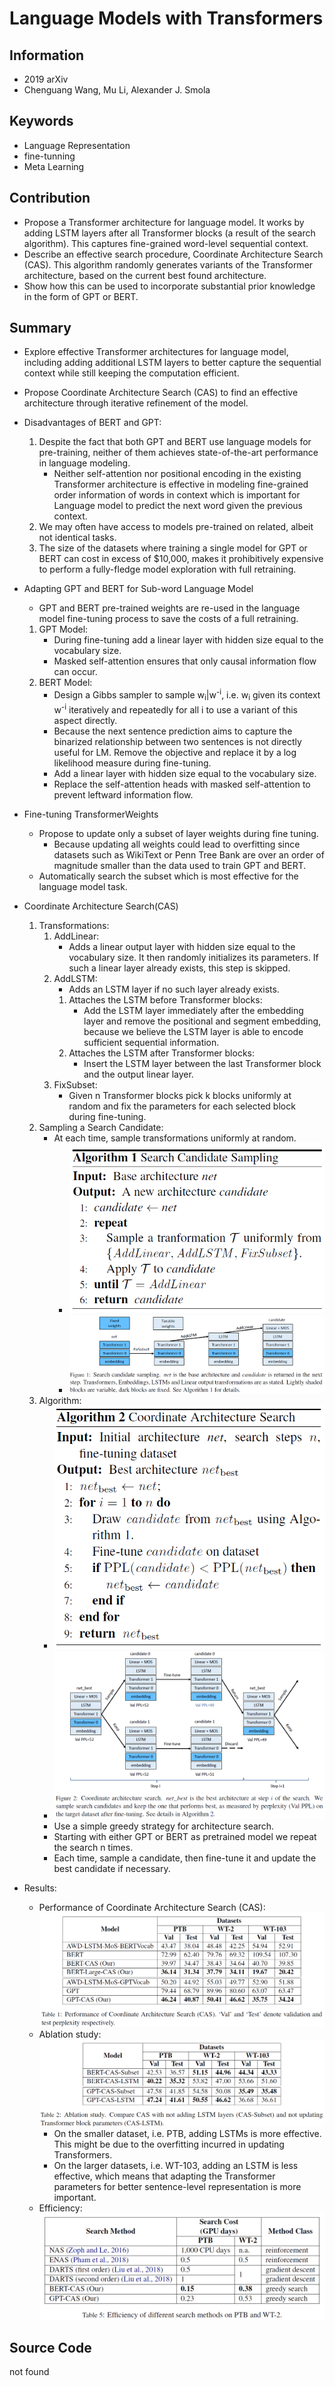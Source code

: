 # Language Models with Transformers
## Information
- 2019 arXiv
- Chenguang Wang, Mu Li, Alexander J. Smola

## Keywords
- Language Representation
- fine-tunning
- Meta Learning


## Contribution
- Propose a Transformer architecture for language model. It works by adding LSTM layers after all Transformer blocks (a result of the search algorithm). This captures fine-grained word-level sequential context.
- Describe an effective search procedure, Coordinate Architecture Search (CAS). This algorithm randomly generates variants of the Transformer architecture, based on the current best found architecture.
- Show how this can be used to incorporate substantial prior knowledge in the form of GPT or BERT.

## Summary
- Explore effective Transformer architectures for language model, including adding additional LSTM layers to better capture the sequential context while still keeping the computation efficient.
- Propose Coordinate Architecture Search (CAS) to find an effective architecture through iterative refinement of the model.

- Disadvantages of BERT and GPT:
	1. Despite the fact that both GPT and BERT use language models for pre-training, neither of them achieves state-of-the-art performance in language modeling. 
		- Neither self-attention nor positional encoding in the existing Transformer architecture is effective in modeling fine-grained order information of words in context which is important for Language model to predict the next word given the previous context.
	2. We may often have access to models pre-trained on related, albeit not identical tasks.
	3. The size of the datasets where training a single model for GPT or BERT can cost in excess of $10,000, makes it prohibitively expensive to perform a fully-fledge model exploration with full retraining.

- Adapting GPT and BERT for Sub-word Language Model
	- GPT and BERT pre-trained weights are re-used in the language model fine-tuning process to save the costs of a full retraining.
	1. GPT Model:
		- During fine-tuning add a linear layer with hidden size equal to the vocabulary size.
		- Masked self-attention ensures that only causal information flow can occur.
	2. BERT Model:
		- Design a Gibbs sampler to sample w<sub>i</sub>|w<sup>-i</sup>, i.e. w<sub>i</sub> given its context w<sup>-i</sup> iteratively and repeatedly for all i to use a variant of this aspect directly.
		- Because the next sentence prediction aims to capture the binarized relationship between two sentences is not directly useful for LM. Remove the objective and replace it by a log likelihood measure during fine-tuning.
		- Add a linear layer with hidden size equal to the vocabulary size.
		- Replace the self-attention heads with masked self-attention to prevent leftward information flow.

- Fine-tuning TransformerWeights
	- Propose to update only a subset of layer weights during fine tuning.
		- Because updating all weights could lead to overfitting since datasets such as WikiText or Penn Tree Bank are over an order of magnitude smaller than the data used to train GPT and BERT.
	- Automatically search the subset which is most effective for the language model task.

- Coordinate Architecture Search(CAS)
	1. Transformations:
		1. AddLinear:
			- Adds a linear output layer with hidden size equal to the vocabulary size. It then randomly initializes its parameters. If such a linear layer already exists, this step is skipped.
		2. AddLSTM:
			- Adds an LSTM layer if no such layer already exists.
			1. Attaches the LSTM before Transformer blocks:
				- Add the LSTM layer immediately after the embedding layer and remove the positional and segment embedding, because we believe the LSTM layer is able to encode sufficient sequential information.
			2. Attaches the LSTM after Transformer blocks:
				- Insert the LSTM layer between the last Transformer block and the output linear layer.
		3. FixSubset:
			- Given n Transformer blocks pick k blocks uniformly at random and fix the parameters for each selected block during fine-tuning.
	2. Sampling a Search Candidate:
		- At each time, sample transformations uniformly at random.
			- ![Search Candidate Sampling Algorithm](pic/Language_Models_with_Transformers_fig1.PNG)
			- ![Search candidate sampling](pic/Language_Models_with_Transformers_fig2.PNG)
	3. Algorithm:
		- ![Coordinate architecture search Algorithm](pic/Language_Models_with_Transformers_fig4.PNG)
		- ![Coordinate architecture search](pic/Language_Models_with_Transformers_fig3.PNG)
		- Use a simple greedy strategy for architecture search.
		- Starting with either GPT or BERT as pretrained model we repeat the search n times.
		- Each time, sample a candidate, then fine-tune it and update the best candidate if necessary.

- Results:
	- Performance of Coordinate Architecture Search (CAS):
		![Results](pic/Language_Models_with_Transformers_fig5.PNG)
	- Ablation study:
		![Ablation study Results](pic/Language_Models_with_Transformers_fig6.PNG)
		- On the smaller dataset, i.e. PTB, adding LSTMs is more effective. This might be due to the overfitting incurred in updating Transformers.
		- On the larger datasets, i.e. WT-103, adding an LSTM is less effective, which means that adapting the Transformer parameters for better sentence-level representation is more important.
	- Efficiency:
		![Efficiency](pic/Language_Models_with_Transformers_fig7.PNG)


## Source Code
not found